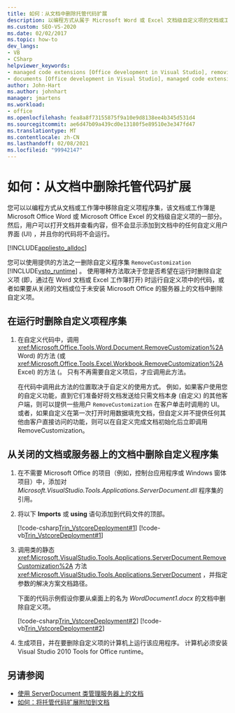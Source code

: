 ```yaml
---
title: 如何：从文档中删除托管代码扩展
description: 以编程方式从属于 Microsoft Word 或 Excel 文档级自定义项的文档或工作簿中删除自定义程序集。
ms.custom: SEO-VS-2020
ms.date: 02/02/2017
ms.topic: how-to
dev_langs:
- VB
- CSharp
helpviewer_keywords:
- managed code extensions [Office development in Visual Studio], removing
- documents [Office development in Visual Studio], managed code extensions
author: John-Hart
ms.author: johnhart
manager: jmartens
ms.workload:
- office
ms.openlocfilehash: fea8a8f73155875f9a10e9d8138ee4b345d531d4
ms.sourcegitcommit: ae6d47b09a439cd0e13180f5e89510e3e347fd47
ms.translationtype: MT
ms.contentlocale: zh-CN
ms.lasthandoff: 02/08/2021
ms.locfileid: "99942147"
---
```

# <a name="how-to-remove-managed-code-extensions-from-documents"></a>如何：从文档中删除托管代码扩展
  您可以以编程方式从文档或工作簿中移除自定义项程序集，该文档或工作簿是 Microsoft Office Word 或 Microsoft Office Excel 的文档级自定义项的一部分。 然后，用户可以打开文档并查看内容，但不会显示添加到文档中的任何自定义用户界面 (UI) ，并且你的代码将不会运行。

 [!INCLUDE[appliesto_alldoc](../vsto/includes/appliesto-alldoc-md.md)]

 您可以使用提供的方法之一删除自定义程序集 `RemoveCustomization` [!INCLUDE[vsto_runtime](../vsto/includes/vsto-runtime-md.md)] 。 使用哪种方法取决于您是否希望在运行时删除自定义项 (即，通过在 Word 文档或 Excel 工作簿打开) 时运行自定义项中的代码，或者如果要从关闭的文档或位于未安装 Microsoft Office 的服务器上的文档中删除自定义项。

## <a name="to-remove-the-customization-assembly-at-run-time"></a>在运行时删除自定义项程序集

1. 在自定义代码中，调用 <xref:Microsoft.Office.Tools.Word.Document.RemoveCustomization%2A> Word) 的方法 (或 <xref:Microsoft.Office.Tools.Excel.Workbook.RemoveCustomization%2A> Excel) 的方法 (。 只有不再需要自定义项后，才应调用此方法。

     在代码中调用此方法的位置取决于自定义的使用方式。 例如，如果客户使用您的自定义功能，直到它们准备好将文档发送给只需文档本身 (自定义) 的其他客户端，则可以提供一些用户 `RemoveCustomization` 在客户单击时调用的 UI。 或者，如果自定义在第一次打开时用数据填充文档，但自定义并不提供任何其他由客户直接访问的功能，则可以在自定义完成文档初始化后立即调用 RemoveCustomization。

## <a name="to-remove-the-customization-assembly-from-a-closed-document-or-a-document-on-a-server"></a>从关闭的文档或服务器上的文档中删除自定义程序集

1. 在不需要 Microsoft Office 的项目（例如，控制台应用程序或 Windows 窗体项目）中，添加对 *Microsoft.VisualStudio.Tools.Applications.ServerDocument.dll* 程序集的引用。

2. 将以下 **Imports** 或 **using** 语句添加到代码文件的顶部。

     [!code-csharp[Trin_VstcoreDeployment#1](../vsto/codesnippet/CSharp/Trin_VstcoreDeploymentCS/Program.cs#1)]
     [!code-vb[Trin_VstcoreDeployment#1](../vsto/codesnippet/VisualBasic/Trin_VstcoreDeploymentVB/Program.vb#1)]

3. 调用类的静态 <xref:Microsoft.VisualStudio.Tools.Applications.ServerDocument.RemoveCustomization%2A> 方法 <xref:Microsoft.VisualStudio.Tools.Applications.ServerDocument> ，并指定参数的解决方案文档路径。

     下面的代码示例假设你要从桌面上的名为 *WordDocument1.docx* 的文档中删除自定义项。

     [!code-csharp[Trin_VstcoreDeployment#2](../vsto/codesnippet/CSharp/Trin_VstcoreDeploymentCS/Program.cs#2)]
     [!code-vb[Trin_VstcoreDeployment#2](../vsto/codesnippet/VisualBasic/Trin_VstcoreDeploymentVB/Program.vb#2)]

4. 生成项目，并在要删除自定义项的计算机上运行该应用程序。 计算机必须安装 Visual Studio 2010 Tools for Office runtime。

## <a name="see-also"></a>另请参阅
- [使用 ServerDocument 类管理服务器上的文档](../vsto/managing-documents-on-a-server-by-using-the-serverdocument-class.md)
- [如何：将托管代码扩展附加到文档](../vsto/how-to-attach-managed-code-extensions-to-documents.md)
